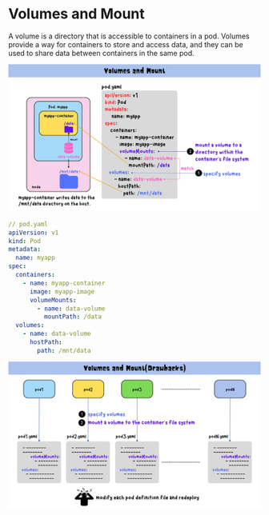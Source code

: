 # Volumes and Mount

A volume is a directory that is accessible to containers in a pod. Volumes provide a way for containers to store and access data, and they can be used to share data between containers in the same pod.

![volumeMount](image.png)


```yaml
// pod.yaml
apiVersion: v1
kind: Pod
metadata:
  name: myapp
spec:
  containers:
    - name: myapp-container
      image: myapp-image
      volumeMounts:
        - name: data-volume
          mountPath: /data
  volumes:
    - name: data-volume
      hostPath:
        path: /mnt/data


```

![volume-mount-drawback](volume-mount-drawback.png)

